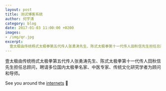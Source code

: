 ```yaml
---
layout: post
title: 测试博客系统
author: 何宇清
category: blog
date: 2017-01-03 11:00:00 +0200
images:
- /img/qr.jpg
excerpt:
  壹太极由传统杨式太极拳第五代传人张勇涛先生、陈式太极拳第十一代传人田秋信先生担任总顾问，聘请多位国内太极拳名家、中医专家、传统文化研究学者为顾问和导师。[…]
---
```


壹太极由传统杨式太极拳第五代传人张勇涛先生、陈式太极拳第十一代传人田秋信先生担任总顾问，聘请多位国内太极拳名家、中医专家、传统文化研究学者为顾问和导师。

See you around the <a href="http://knowyourmeme.com/memes/internets">internets</a> 🙂
